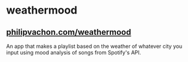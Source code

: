# weathermood
<h2><a href="philipvachon.com/weathermood">philipvachon.com/weathermood</a></h2>
An app that makes a playlist based on the weather of whatever city you input using mood analysis of songs from Spotify's API.
